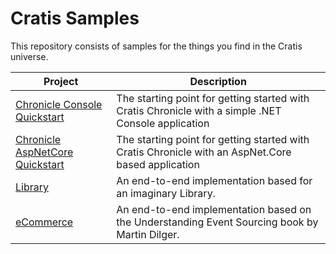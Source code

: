# Cratis Samples

This repository consists of samples for the things you find in the Cratis universe.

| Project | Description |
| ------- | ----------- |
| [Chronicle Console Quickstart](./Chronicle/Quickstart/Console/README.md) | The starting point for getting started with Cratis Chronicle with a simple .NET Console application |
| [Chronicle AspNetCore Quickstart](./Chronicle/Quickstart/AspNetCore) | The starting point for getting started with Cratis Chronicle with an AspNet.Core based application |
| [Library](./Library/README.md) | An end-to-end implementation based for an imaginary Library. |
| [eCommerce](./eCommerce/README.md) | An end-to-end implementation based on the Understanding Event Sourcing book by Martin Dilger. |
